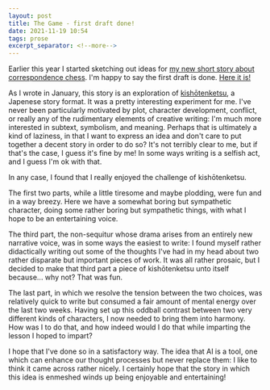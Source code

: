 ```yaml
---
layout: post
title: The Game - first draft done!
date: 2021-11-19 10:54
tags: prose
excerpt_separator: <!--more-->
---
```


Earlier this year I started sketching out ideas for [my new short story about correspondence chess](https://shaisachs.com/2021/01/19/the-game.html). I'm happy to say the first draft is done. [Here it is!](https://shaisachs.gitbook.io/the-game/)

<!--more-->

As I wrote in January, this story is an exploration of [kishōtenketsu](https://shaisachs.com/2021/01/09/kishotenketsu.html), a Japenese story format. It was a pretty interesting experiment for me. I've never been particularly motivated by plot, character development, conflict, or really any of the rudimentary elements of creative writing: I'm much more interested in subtext, symbolism, and meaning. Perhaps that is ultimately a kind of laziness, in that I want to express an idea and don't care to put together a decent story in order to do so? It's not terribly clear to me, but if that's the case, I guess it's fine by me! In some ways writing is a selfish act, and I guess I'm ok with that.

In any case, I found that I really enjoyed the challenge of kishōtenketsu.

The first two parts, while a little tiresome and maybe plodding, were fun and in a way breezy. Here we have a somewhat boring but sympathetic character, doing some rather boring but sympathetic things, with what I hope to be an entertaining voice.

The third part, the non-sequitur whose drama arises from an entirely new narrative voice, was in some ways the easiest to write: I found myself rather didactically writing out some of the thoughts I've had in my head about two rather disparate but important pieces of work. It was all rather prosaic, but I decided to make that third part a piece of kishōtenketsu unto itself because... why not? That was fun.

The last part, in which we resolve the tension between the two choices, was relatively quick to write but consumed a fair amount of mental energy over the last two weeks. Having set up this oddball contrast between two very different kinds of characters, I now needed to bring them into harmony. How was I to do that, and how indeed would I do that while imparting the lesson I hoped to impart?

I hope that I've done so in a satisfactory way. The idea that AI is a tool, one which can enhance our thought processes but never replace them: I like to think it came across rather nicely. I certainly hope that the story in which this idea is enmeshed winds up being enjoyable and entertaining!